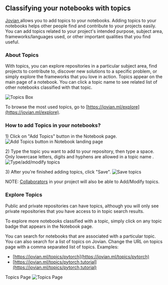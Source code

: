 ## Classifying your notebooks with topics

<a href="https://jovian.ml?utm_source=docs" target=_blank> Jovian </a> allows you to add topics to your notebooks. Adding topics to your notebooks helps other people find and contribute to your projects easily. You can add topics related to your project's intended purpose, subject area, frameworks/languages used, or other important qualities that you find useful.

### About Topics
With topics, you can explore repositories in a particular subject area, find projects to contribute to, discover new solutions to a specific problem, or simply explore the frameworks that you love in action. Topics appear on the main page of a notebook. You can click a topic name to see related list of other notebooks classified with that topic.

<img src="https://i.imgur.com/HmBU5s0.png" class="screenshot" alt="Topics Box">

To browse the most used topics, go to [https://jovian.ml/explore](https://jovian.ml/explore).

### How to add Topics in your notebooks?
1)&nbsp;Click on "Add Topics" button in the Notebook page.
<img src="https://i.imgur.com/fhJ6MTq.png" class="screenshot" alt="Add Topics button in Notebook landing page">

2)&nbsp;Type the topic you want to add to your repository, then type a space. Only lowercase letters, digits and hyphens are allowed in a topic name .
<img src="https://i.imgur.com/xSm1JG9.png" class="screenshot" alt="Type/add/modify topics">

3)&nbsp;After you're finished adding topics, click "Save".
<img src="https://i.imgur.com/tdzcrfv.png" class="screenshot" alt="Save topics">

NOTE: [Collaborators](collaborate.md) in your project will also be able to Add/Modify topics.

### Explore Topics
Public and private repositories can have topics, although you will only see private repositories that you have access to in topic search results. 

To explore more notebooks classified with a topic, simply click on any topic badge that appears in the Notebook page.

You can search for notebooks that are associated with a particular topic. You can also search for a list of topics on Jovian. Change the URL on topics page with a comma separated list of topics.
Examples:
- [https://jovian.ml/topics/pytorch](https://jovian.ml/topics/pytorch)
- [https://jovian.ml/topics/pytorch,tutorial](https://jovian.ml/topics/pytorch,tutorial)

Topics Page
<img src="https://i.imgur.com/TZdWoHp.png" class="screenshot" alt="Topics Page" >
